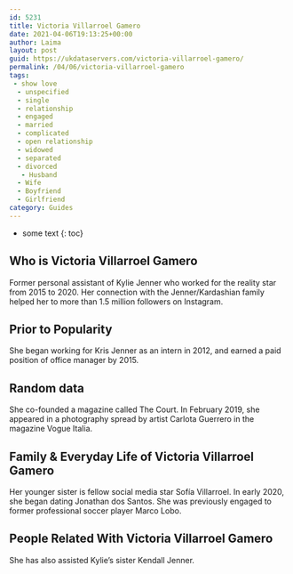 ```yaml
---
id: 5231
title: Victoria Villarroel Gamero
date: 2021-04-06T19:13:25+00:00
author: Laima
layout: post
guid: https://ukdataservers.com/victoria-villarroel-gamero/
permalink: /04/06/victoria-villarroel-gamero
tags:
 - show love
  - unspecified
  - single
  - relationship
  - engaged
  - married
  - complicated
  - open relationship
  - widowed
  - separated
  - divorced
   - Husband
  - Wife
  - Boyfriend
  - Girlfriend
category: Guides
---
```


* some text
{: toc}


## Who is Victoria Villarroel Gamero
                  
                  
                  
Former personal assistant of Kylie Jenner who worked for the reality star from 2015 to 2020. Her connection with the Jenner/Kardashian family helped her to more than 1.5 million followers on Instagram.  
                  
              
            
              
            
                
                
                
## Prior to Popularity
                  
                  
                  
She began working for Kris Jenner as an intern in 2012, and earned a paid position of office manager by 2015.
                  
              
            
              
            
                
                
                
## Random data
                  
                  
                  
She co-founded a magazine called The Court. In February 2019, she appeared in a photography spread by artist Carlota Guerrero in the magazine Vogue Italia. 
                  
              
            
              
            
                
                
                
## Family & Everyday Life of Victoria Villarroel Gamero
                  
                  
                  
Her younger sister is fellow social media star Sofía Villarroel. In early 2020, she began dating Jonathan dos Santos. She was previously engaged to former professional soccer player Marco Lobo. 
                  
              
            
              
            
                
                
                
## People Related With Victoria Villarroel Gamero
                  
                  
                  
She has also assisted Kylie&#8217;s sister Kendall Jenner.
                  
              
            
              
            
                
              
            
              
              
            
            
              
            
          
          
          